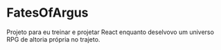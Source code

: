 # FatesOfArgus
Projeto para eu treinar e projetar React enquanto deselvovo um universo RPG de altoria própria no trajeto.
